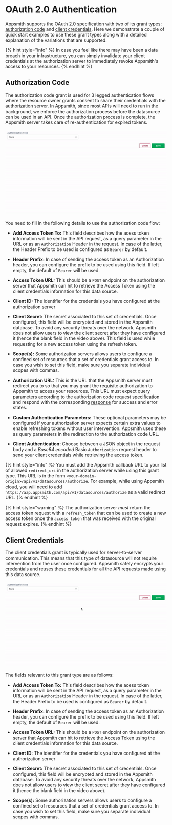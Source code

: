 # OAuth 2.0 Authentication

Appsmith supports the OAuth 2.0 specification with two of its grant types: [authorization code](https://tools.ietf.org/html/rfc6749#section-1.3.1) and [client credentials](https://tools.ietf.org/html/rfc6749#section-1.3.4). Here we demonstrate a couple of quick start examples to use these grant types along with a detailed explanation of the variations that are supported.

{% hint style="info" %}
In case you feel like there may have been a data breach in your infrastructure, you can simply invalidate your client credentials at the authorization server to immediately revoke Appsmith's access to your resources.
{% endhint %}

## Authorization Code

The authorization code grant is used for 3 legged authentication flows where the resource owner grants consent to share their credentials with the authorization server. In Appsmith, since most APIs will need to run in the background, we enforce the authorization process before the datasource can be used in an API. Once the authorization process is complete, the Appsmith server takes care of re-authentication for expired tokens.

![](../../../../.gitbook/assets/authorization_code.gif)

You need to fill in the following details to use the authorization code flow:

- **Add Access Token To:** This field describes how the acess token information will be sent in the API request, as a query parameter in the URL or as an `Authorization` Header in the request. In case of the latter, the Header Prefix to be used is configured as `Bearer` by default.

- **Header Prefix:** In case of sending the access token as an Authorization header, you can configure the prefix to be used using this field. If left empty, the default of `Bearer` will be used.

- **Access Token URL:** This should be a `POST` endpoint on the authorization server that Appsmith can hit to retrieve the Access Token using the client credentials information for this data source.

- **Client ID:** The identifier for the credentials you have configured at the authorization server

- **Client Secret:** The secret associated to this set of crecentials. Once configured, this field will be encrypted and stored in the Appsmith database. To avoid any security threats over the network, Appsmith does not allow users to view the client secret after they have configured it (hence the blank field in the video above). This field is used while requesting for a new access token using the refresh token.

- **Scope(s):** Some authorization servers allows users to configure a confined set of resources that a set of credentials grant access to. In case you wish to set this field, make sure you separate individual scopes with commas.

- **Authorization URL:** This is the URL that the Appsmith server must redirect you to so that you may grant the requisite authorization to Appsmith to access your resources. This URL must expect query parameters according to the authorization code request [specification](https://tools.ietf.org/html/rfc6749#section-4.1.1) and respond with the corresponding [response](https://tools.ietf.org/html/rfc6749#section-4.1.2) for success and error states.

- **Custom Authentication Parameters:** These optional parameters may be configured if your authorization server expects certain extra values to enable refreshing tokens without user intervention. Appsmith uses these as query parameters in the redirection to the authorization code URL.

- **Client Authentication:** Choose between a JSON object in the request body and a _Base64 encoded_ Basic `Authorization` request header to send your client credentials while retrieving the access token.

{% hint style="info" %}
You must add the Appsmith callback URL to your list of allowed `redirect_uri` in the authorization server while using this grant type. This URL is in the form `<your-domain-origin>/api/v1/datasources/authorize`. For example, while using Appsmith cloud, you will need to add `https://aap.appsmith.com/api/v1/datasources/authorize` as a valid redirect URL.
{% endhint %}

{% hint style="warning" %}
The authorization server _must_ return the access token request with a `refresh_token` that can be used to create a new access token once the `access_token` that was received with the original request expires.
{% endhint %}

## Client Credentials

The client credentials grant is typically used for server-to-server communication. This means that this type of datasource will not require intervention from the user once configured. Appsmith safely encrypts your credentials and reuses these credentials for all the API requests made using this data source.

![](../../../../.gitbook/assets/client-credentials.gif)

The fields relevant to this grant type are as follows:

- **Add Access Token To:** This field describes how the acess token information will be sent in the API request, as a query parameter in the URL or as an `Authorization` Header in the request. In case of the latter, the Header Prefix to be used is configured as `Bearer` by default.

- **Header Prefix:** In case of sending the access token as an Authorization header, you can configure the prefix to be used using this field. If left empty, the default of `Bearer` will be used.

- **Access Token URL:** This should be a `POST` endpoint on the authorization server that Appsmith can hit to retrieve the Access Token using the client credentials information for this data source.

- **Client ID:** The identifier for the credentials you have configured at the authorization server

- **Client Secret:** The secret associated to this set of crecentials. Once configured, this field will be encrypted and stored in the Appsmith database. To avoid any security threats over the network, Appsmith does not allow users to view the client secret after they have configured it (hence the blank field in the video above).

- **Scope(s):** Some authorization servers allows users to configure a confined set of resources that a set of credentials grant access to. In case you wish to set this field, make sure you separate individual scopes with commas.
